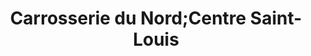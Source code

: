 ---
title: "Carrosserie du Nord;Centre Saint-Louis"
url: /montreal/carrosserie-du-nord-centre-saint-louis/
shop: Autowerkstatt
---